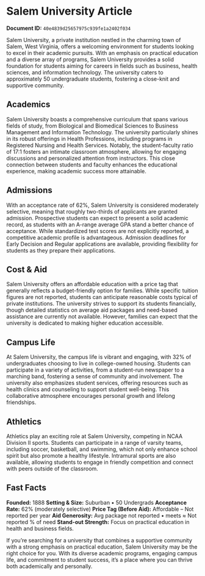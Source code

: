 # Salem University Article

**Document ID:** `40e4839d25657975c939fe1a2402f034`

Salem University, a private institution nestled in the charming town of Salem, West Virginia, offers a welcoming environment for students looking to excel in their academic pursuits. With an emphasis on practical education and a diverse array of programs, Salem University provides a solid foundation for students aiming for careers in fields such as business, health sciences, and information technology. The university caters to approximately 50 undergraduate students, fostering a close-knit and supportive community.

## Academics
Salem University boasts a comprehensive curriculum that spans various fields of study, from Biological and Biomedical Sciences to Business Management and Information Technology. The university particularly shines in its robust offerings in Health Professions, including programs in Registered Nursing and Health Services. Notably, the student-faculty ratio of 17:1 fosters an intimate classroom atmosphere, allowing for engaging discussions and personalized attention from instructors. This close connection between students and faculty enhances the educational experience, making academic success more attainable.

## Admissions
With an acceptance rate of 62%, Salem University is considered moderately selective, meaning that roughly two-thirds of applicants are granted admission. Prospective students can expect to present a solid academic record, as students with an A-range average GPA stand a better chance of acceptance. While standardized test scores are not explicitly reported, a competitive academic profile is advantageous. Admission deadlines for Early Decision and Regular applications are available, providing flexibility for students as they prepare their applications.

## Cost & Aid
Salem University offers an affordable education with a price tag that generally reflects a budget-friendly option for families. While specific tuition figures are not reported, students can anticipate reasonable costs typical of private institutions. The university strives to support its students financially, though detailed statistics on average aid packages and need-based assistance are currently not available. However, families can expect that the university is dedicated to making higher education accessible.

## Campus Life
At Salem University, the campus life is vibrant and engaging, with 32% of undergraduates choosing to live in college-owned housing. Students can participate in a variety of activities, from a student-run newspaper to a marching band, fostering a sense of community and involvement. The university also emphasizes student services, offering resources such as health clinics and counseling to support student well-being. This collaborative atmosphere encourages personal growth and lifelong friendships.

## Athletics
Athletics play an exciting role at Salem University, competing in NCAA Division II sports. Students can participate in a range of varsity teams, including soccer, basketball, and swimming, which not only enhance school spirit but also promote a healthy lifestyle. Intramural sports are also available, allowing students to engage in friendly competition and connect with peers outside of the classroom.

## Fast Facts
**Founded:** 1888
**Setting & Size:** Suburban • 50 Undergrads
**Acceptance Rate:** 62% (moderately selective)
**Price Tag (Before Aid):** Affordable – Not reported per year
**Aid Generosity:** Avg package not reported • meets ≈ Not reported % of need
**Stand-out Strength:** Focus on practical education in health and business fields.

If you’re searching for a university that combines a supportive community with a strong emphasis on practical education, Salem University may be the right choice for you. With its diverse academic programs, engaging campus life, and commitment to student success, it’s a place where you can thrive both academically and personally.
